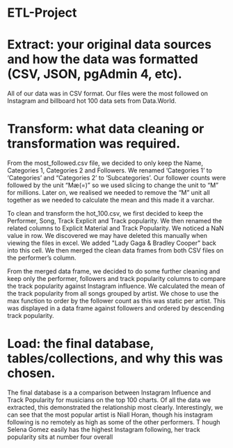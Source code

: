 # ETL-Project

# Extract: your original data sources and how the data was formatted (CSV, JSON, pgAdmin 4, etc).
All of our data was in CSV format. Our files were the most followed on Instagram and billboard hot 100 data sets from Data.World. 

# Transform: what data cleaning or transformation was required.
From the most_followed.csv file, we decided to only keep the Name, Categories 1, Categories 2 and Followers. We renamed ‘Categories 1’ to ‘Categories’ and “Categories 2’ to ‘Subcategories’. Our follower counts were followed by the unit “Mæ(=)” so  we used slicing to change the unit to “M” for millions. Later on, we realised we needed to remove the “M” unit all together as we needed to calculate the mean and this made it a varchar.

To clean and transform the hot_100.csv, we first decided to keep the Performer, Song, Track Explicit and Track popularity. We then renamed the related columns to Explicit Material and Track Popularity. We noticed a NaN value in row. We discovered we may have deleted this manually when viewing the files in excel. We added "Lady Gaga & Bradley Cooper" back into this cell. We then merged the clean data frames from both CSV files on the performer’s column.

From the merged data frame, we decided to do some further cleaning and keep only the performer, followers and track popularity columns to compare the track popularity against Instagram influence. We calculated the mean of the track popularity from all songs grouped by artist. We chose to use the max function to order by the follower count as this was static per artist. This was displayed in a data frame against followers and ordered by descending track popularity.

# Load: the final database, tables/collections, and why this was chosen.
The final database is a a comparison between Instagram Influence and Track Popularity for musicians on the top 100 charts. Of all the data we extracted, this demonstrated the relationship most clearly. Interestingly, we can see that the most popular artist is Niall Horan, though his instagram following is no remotely as high as some of the other performers. T hough Selena Gomez easily has the highest Instagram following, her track popularity sits at number four overall
